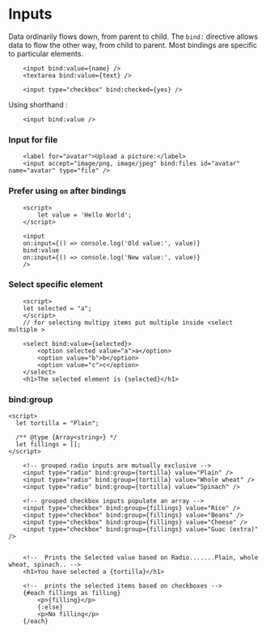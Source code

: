 # Inputs

Data ordinarily flows down, from parent to child. The <code>bind:</code> directive allows data to flow the other way, from child to parent. Most bindings are specific to particular elements.

```
    <input bind:value={name} />
    <textarea bind:value={text} />

    <input type="checkbox" bind:checked={yes} />
```

Using shorthand :

```
    <input bind:value />
```

### Input for file

```
    <label for="avatar">Upload a picture:</label>
    <input accept="image/png, image/jpeg" bind:files id="avatar" name="avatar" type="file" />
```

### Prefer using <code>on</code> after bindings

```
    <script>
        let value = 'Hello World';
    </script>

    <input
    on:input={() => console.log('Old value:', value)}
    bind:value
    on:input={() => console.log('New value:', value)}
    />
```

### Select specific element

```
    <script>
    let selected = "a";
    </script>
    // for selecting multipy items put multiple inside <select multiple >

    <select bind:value={selected}>
        <option selected value="a">a</option>
        <option value="b">b</option>
        <option value="c">c</option>
    </select>
    <h1>The selected element is {selected}</h1>
```

### bind:group

```
<script>
  let tortilla = "Plain";

  /** @type {Array<string>} */
  let fillings = [];
</script>

    <!-- grouped radio inputs are mutually exclusive -->
    <input type="radio" bind:group={tortilla} value="Plain" />
    <input type="radio" bind:group={tortilla} value="Whole wheat" />
    <input type="radio" bind:group={tortilla} value="Spinach" />

    <!-- grouped checkbox inputs populate an array -->
    <input type="checkbox" bind:group={fillings} value="Rice" />
    <input type="checkbox" bind:group={fillings} value="Beans" />
    <input type="checkbox" bind:group={fillings} value="Cheese" />
    <input type="checkbox" bind:group={fillings} value="Guac (extra)" />


    <!--  Prints the Selected value based on Radio.......Plain, whole wheat, spinach.. -->
    <h1>You have selected a {tortilla}</h1>
    
    <!--  prints the selected items based on checkboxes -->
    {#each fillings as filling}
        <p>{filling}</p>
        {:else}
        <p>No filling</p>
    {/each}
```
